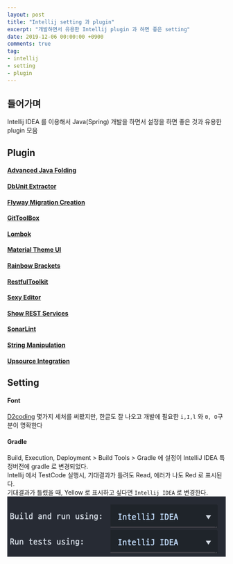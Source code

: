 ```yaml
---
layout: post
title: "Intellij setting 과 plugin"
excerpt: "개발하면서 유용한 Intellij plugin 과 하면 좋은 setting"
date: 2019-12-06 00:00:00 +0900
comments: true
tag:
- intellij
- setting
- plugin
---
```

## 들어가며
 Intellij IDEA 를 이용해서 Java(Spring) 개발을 하면서 설정을 하면 좋은 것과 유용한 plugin 모음
 
## Plugin
#### [Advanced Java Folding]('https://plugins.jetbrains.com/plugin/9320-advanced-java-folding')
#### [DbUnit Extractor]('https://plugins.jetbrains.com/plugin/7958-dbunit-extractor')
#### [Flyway Migration Creation]('https://plugins.jetbrains.com/plugin/8597-flyway-migration-creation')
#### [GitToolBox]('https://plugins.jetbrains.com/plugin/7499-gittoolbox/')
#### [Lombok]('https://plugins.jetbrains.com/plugin/6317-lombok/')
#### [Material Theme UI]('https://plugins.jetbrains.com/plugin/8006-material-theme-ui/')
#### [Rainbow Brackets]('https://plugins.jetbrains.com/plugin/10080-rainbow-brackets/')
#### [RestfulToolkit]('https://plugins.jetbrains.com/plugin/10292-restfultoolkit/')
#### [Sexy Editor]('https://plugins.jetbrains.com/plugin/1833-sexy-editor/')
#### [Show REST Services]('https://plugins.jetbrains.com/plugin/9503-show-rest-services/')
#### [SonarLint]('https://plugins.jetbrains.com/plugin/7973-sonarlint/')
#### [String Manipulation]('https://plugins.jetbrains.com/plugin/2162-string-manipulation/')
#### [Upsource Integration]('https://plugins.jetbrains.com/plugin/7431-upsource-integration')

## Setting
#### Font
[D2coding]('https://github.com/naver/d2codingfont') 몇가지 세처를 써봤지만, 한글도 잘 나오고 개발에 필요한 `i,I,l` 와 `0, O`구분이 명확한다
#### Gradle 
Build, Execution, Deployment > Build Tools > Gradle 에 설정이 IntelliJ IDEA 특정버전에 gradle 로 변경되었다.<br/>
Intellij 에서 TestCode 실행시, 기대결과가 틀려도 Read, 에러가 나도 Red 로 표시된다. <br/>
기대결과가 틀렸을 때, Yellow 로 표시하고 싶다면 `Intellij IDEA` 로 변경한다.<br/>
<img src="/assets/img/posts/intellij_setting_plugin/intellij-gradle.png" />
